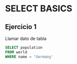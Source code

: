 # SELECT BASICS

## Ejercicio 1

Llamar dato de tabla

```sql
SELECT population 
FROM world
WHERE name = 'Germany'

